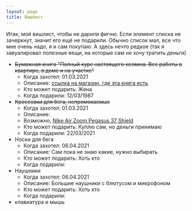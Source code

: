 ```yaml
---
layout: page
title: Вишлист
---
```


Итак, мой вишлист, чтобы не дарили фигню. Если элемент списка не зачеркнут, значит его ещё не подарили. 
Обычно список мал, все что мне очень надо, я и сам покупаю. А здесь нечто редкое (так я завуалировал полезные вещи, на которые сам не хочу тратить деньги)

* <s>Бумажная книга "Полный курс настоящего хозяина. Все работы в квартире, в доме и на участке"</s>
    * Когда захотел: 01.03.2021
    * Описание: [ссылка на магазин, где эта книга есть](https://www.chitai-gorod.ru/catalog/book/1009978/)
    * Кто может подарить: Жена
    * Когда подарили: 12/03/1987
* <s>Кроссовки для бега, непромокаемые</s>
    * Когда захотел: 01.03.2021
    * Описание: 
    * Возможно, [Nike Air Zoom Pegasus 37 Shield](https://www.nike.com/ru/t/%D0%B1%D0%B5%D0%B3%D0%BE%D0%B2%D1%8B%D0%B5-%D0%BA%D1%80%D0%BE%D1%81%D1%81%D0%BE%D0%B2%D0%BA%D0%B8-air-zoom-pegasus-37-shield-W3c93l/CQ7935-002)
    * Кто может подарить: Куплю сам, но деньги принимаю
    * Когда подарили: 22/03/2021
* Носки для бега
    * Когда захотел: 06.04.2021
    * Описание: Сам пока не знаю какие, нужно выбирать
    * Кто может подарить: Хоть кто
    * Когда подарили: 
* Наушники
    * Когда захотел: 06.04.2021
    * Описание: Большие наушники с блютусом и микрофоном
    * Кто может подарить: Хоть кто
    * Когда подарили: 
* клавиатура и мышь

